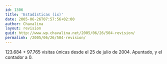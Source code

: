 ```yaml
---
id: 1306
title: 'Estadísticas (ix)'
date: 2005-06-26T07:57:56+02:00
author: Chavalina
layout: revision
guid: http://www.wp.chavalina.net/2005/06/26/504-revision/
permalink: /2005/06/26/504-revision/
---
```

123.684 + 97.765 visitas &uacute;nicas desde el 25 de julio de 2004. Apuntado, y el contador a 0.